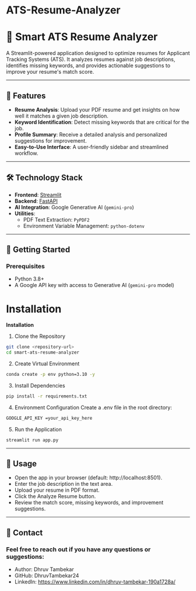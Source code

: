 # ATS-Resume-Analyzer
# 📄 Smart ATS Resume Analyzer

A Streamlit-powered application designed to optimize resumes for Applicant Tracking Systems (ATS). It analyzes resumes against job descriptions, identifies missing keywords, and provides actionable suggestions to improve your resume's match score.

---

## 🎯 Features

- **Resume Analysis**: Upload your PDF resume and get insights on how well it matches a given job description.
- **Keyword Identification**: Detect missing keywords that are critical for the job.
- **Profile Summary**: Receive a detailed analysis and personalized suggestions for improvement.
- **Easy-to-Use Interface**: A user-friendly sidebar and streamlined workflow.

---

## 🛠️ Technology Stack

- **Frontend**: [Streamlit](https://streamlit.io)
- **Backend**: [FastAPI](https://fastapi.tiangolo.com/)
- **AI Integration**: Google Generative AI (`gemini-pro`)
- **Utilities**:
  - PDF Text Extraction: `PyPDF2`
  - Environment Variable Management: `python-dotenv`

---
## 🚀 Getting Started  

### Prerequisites

- Python 3.8+
- A Google API key with access to Generative AI (`gemini-pro` model)

# Installation
**Installation**
1. Clone the Repository
```bash
git clone <repository-url>
cd smart-ats-resume-analyzer
```

2. Create Virtual Environment
```bash
conda create -p env python=3.10 -y
```

3. Install Dependencies
```bash
pip install -r requirements.txt
```

4. Environment Configuration Create a .env file in the root directory:
```bash
GOOGLE_API_KEY =your_api_key_here
```

5. Run the Application
```bash
streamlit run app.py
```
 
 ---
 
## 🎥 Usage
 - Open the app in your browser (default: http://localhost:8501).
 - Enter the job description in the text area.
 - Upload your resume in PDF format.
 - Click the Analyze Resume button.
 - Review the match score, missing keywords, and improvement suggestions.

---

## 📧 Contact

### Feel free to reach out if you have any questions or suggestions:
 - Author: Dhruv Tambekar
 - GitHub: DhruvTambekar24
 - LinkedIn: https://www.linkedin.com/in/dhruv-tambekar-190a1728a/
